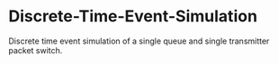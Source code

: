 # Discrete-Time-Event-Simulation
Discrete time event simulation of a single queue and single transmitter packet switch.
